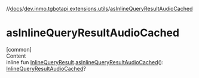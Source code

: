 //[docs](../../index.md)/[dev.inmo.tgbotapi.extensions.utils](index.md)/[asInlineQueryResultAudioCached](as-inline-query-result-audio-cached.md)



# asInlineQueryResultAudioCached  
[common]  
Content  
inline fun [InlineQueryResult](../dev.inmo.tgbotapi.types.InlineQueries.InlineQueryResult.abstracts/-inline-query-result/index.md).[asInlineQueryResultAudioCached](as-inline-query-result-audio-cached.md)(): [InlineQueryResultAudioCached](../dev.inmo.tgbotapi.types.InlineQueries.InlineQueryResult.abstracts.results.audio/-inline-query-result-audio-cached/index.md)?  



